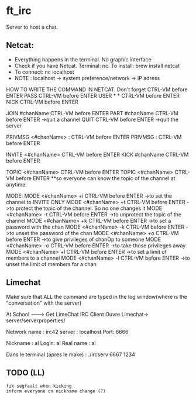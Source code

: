 # ft_irc
Server to host a chat.

## Netcat:
* Everything happens in the terminal. No graphic interface
* Check if you have Netcat. Terminal: nc. To install: brew install netcat
* To connect: nc localhost <port>
* NOTE : localhost -> system preference/network -> IP adress

HOW TO WRITE THE COMMAND IN NETCAT. Don't forget CTRL-VM before ENTER
PASS <pass> CTRL-VM before ENTER
USER <username> * * <nickname> CTRL-VM before ENTER
NICK <nickname> CTRL-VM before ENTER

JOIN #chanName CTRL-VM before ENTER
PART #chanName CTRL-VM before ENTER ->quit a channel
QUIT CTRL-VM before ENTER ->quit the server

PRIVMSG <#chanName> :<message> CTRL-VM before ENTER
PRIVMSG <nickname> :<message> CTRL-VM before ENTER

INVITE <nickname> <#chanName> CTRL-VM before ENTER
KICK #chanName <nickname> CTRL-VM before ENTER

TOPIC <#chanName> <topicToSet> CTRL-VM before ENTER
TOPIC <#chanName> CTRL-VM before ENTER **so everyone can know the topic of the channel at anytime.

MODE:
MODE <#chanName> +i CTRL-VM before ENTER ->to set the channel to INVITE ONLY
MODE <#chanName> +t CTRL-VM before ENTER ->to protect the topic of the channel. So no one changes it
MODE <#chanName> -t CTRL-VM before ENTER ->to unprotect the topic of the channel
MODE <#chanName> +k <password> CTRL-VM before ENTER ->to set a password with the chan
MODE <#chanName> -k <password> CTRL-VM before ENTER ->to unset the password of the chan
MODE <#chanName> +o <nickname> CTRL-VM before ENTER ->to give privileges of chanOp to someone
MODE <#chanName> -o <nickname> CTRL-VM before ENTER ->to take those privileges away
MODE <#chanName> +l <numberOfMembersToSet> CTRL-VM before ENTER ->to set a limit of members to a channel
MODE <#chanName> -l CTRL-VM before ENTER  ->to unset the limit of members for a chan

## Limechat
Make sure that ALL the command are typed in the log window(where is the "conversation" with the server)


At School ---> Get LimeChat IRC Client
Ouvre Limechat-> server/serverproperties/

Network name : irc42
server : localhost
Port: 6666

Nickname : al
Login: al
Real name : al

Dans le terminal (apres le make) : ./ircserv 6667 1234


## TODO (LL)
	fix segfault when kicking
	inform everyone on nickname change (?)